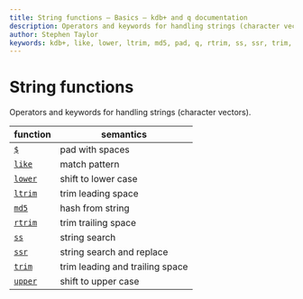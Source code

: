 ```yaml
---
title: String functions – Basics – kdb+ and q documentation
description: Operators and keywords for handling strings (character vectors)
author: Stephen Taylor
keywords: kdb+, like, lower, ltrim, md5, pad, q, rtrim, ss, ssr, trim, upper
---
```

# String functions




Operators and keywords for handling strings (character vectors).

function                         | semantics
---------------------------------|-------------------------------
[`$`](../ref/pad.md)             | pad with spaces
[`like`](../ref/like.md)         | match pattern
[`lower`](../ref/lower.md)       | shift to lower case
[`ltrim`](../ref/trim.md#ltrim)  | trim leading space
[`md5`](../ref/md5.md)           | hash from string
[`rtrim`](../ref/trim.md#rtrim)  | trim trailing space
[`ss`](../ref/ss.md#ss)          | string search
[`ssr`](../ref/ss.md#ssr)        | string search and replace
[`trim`](../ref/trim.md)         | trim leading and trailing space
[`upper`](../ref/lower.md#upper) | shift to upper case



